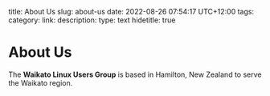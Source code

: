 title: About Us
slug: about-us
date: 2022-08-26 07:54:17 UTC+12:00
tags: 
category: 
link: 
description: 
type: text
hidetitle: true

# About Us

The **Waikato Linux Users Group** is based in Hamilton, New Zealand to serve the Waikato region.
